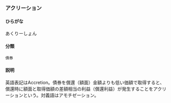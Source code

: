 <div style="display:none;">

## [あ行](securities-terms?id=あ行)

</div>

### アクリーション

#### ひらがな

あくりーしょん

#### 分類

`債券`

#### 説明

英語表記はAccretion。債券を償還（額面）金額よりも低い価額で取得すると、償還時に額面と取得価額の差額相当の利益（償還利益）が発生することをアクリーションという。対義語はアモチゼーション。

<div style="display:none;">

## [か行](securities-terms?id=か行)
## [さ行](securities-terms?id=さ行)
## [た行](securities-terms?id=た行)
## [な行](securities-terms?id=な行)
## [は行](securities-terms?id=は行)
## [ま行](securities-terms?id=ま行)
## [や行](securities-terms?id=や行)
## [ら行](securities-terms?id=ら行)
## [わ行](securities-terms?id=わ行)
## [英数字・記号](securities-terms?id=英数字・記号)

</div>

